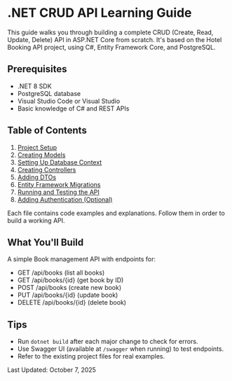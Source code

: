 # .NET CRUD API Learning Guide

This guide walks you through building a complete CRUD (Create, Read, Update, Delete) API in ASP.NET Core from scratch. It's based on the Hotel Booking API project, using C#, Entity Framework Core, and PostgreSQL.

## Prerequisites

- .NET 8 SDK
- PostgreSQL database
- Visual Studio Code or Visual Studio
- Basic knowledge of C# and REST APIs

## Table of Contents

1. [Project Setup](01-Project-Setup.md)
2. [Creating Models](02-Creating-Models.md)
3. [Setting Up Database Context](03-Database-Context.md)
4. [Creating Controllers](04-Creating-Controllers.md)
5. [Adding DTOs](05-Adding-DTOs.md)
6. [Entity Framework Migrations](06-Migrations.md)
7. [Running and Testing the API](07-Running-API.md)
8. [Adding Authentication (Optional)](08-Authentication.md)

Each file contains code examples and explanations. Follow them in order to build a working API.

## What You'll Build

A simple Book management API with endpoints for:

- GET /api/books (list all books)
- GET /api/books/{id} (get book by ID)
- POST /api/books (create new book)
- PUT /api/books/{id} (update book)
- DELETE /api/books/{id} (delete book)

## Tips

- Run `dotnet build` after each major change to check for errors.
- Use Swagger UI (available at `/swagger` when running) to test endpoints.
- Refer to the existing project files for real examples.

Last Updated: October 7, 2025
